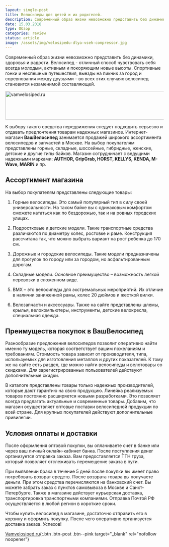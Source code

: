 ```yaml
---
layout: single-post
title: Велосипеды для детей и их родителей.
description: Современный образ жизни невозможно представить без динамики, здоровья и радости. Велосипед - отличный способ чувствовать себя всегда молодым, активным и покоряющим новые высоты.
date: 15.03.2018
type: Обзор
categories: review
status: article
image: /assets/img/velosipedu-dlya-vseh-compressor.jpg
---
```


<div class="post-block">

Современный образ жизни невозможно представить без динамики, здоровья и радости. Велосипед - отличный способ чувствовать себя всегда молодым, активным и покоряющим новые высоты. Спортивные гонки и неспешные путешествия, выезды на пикник за город и соревнования между друзьями – во всех этих случаях велосипед становится незаменимой составляющей.

<!-- admitad.banner: 5xjkb39s32baaff9d7dd8148c2f462 vamvelosiped.ru -->
<a class="ad-h" target="_blank" rel="nofollow" href="https://ad.admitad.com/g/5xjkb39s32baaff9d7dd8148c2f462/?i=4"><img width="728" height="90" border="0" src="https://ad.admitad.com/b/5xjkb39s32baaff9d7dd8148c2f462/" alt="vamvelosiped.ru"/></a>
<!-- /admitad.banner -->

К выбору такого средства передвижения следует подходить серьезно и отдавать предпочтения товарам надежных магазинов. Интернет-магазин **ВашВелосипед** занимается продажей широкого ассортимента велосипедов и запчастей в Москве. На выбор покупателям представлены горные, складные, шоссейные, гибридные, женские, детские и другие типы байков. Магазин сотрудничает с ведущими надежными марками: **AUTHOR, GripGrab, HORST, KELLYS, KENDA, M-Wave, MARIN** и пр.

## Ассортимент магазина

На выбор покупателям представлены следующие товары:

1. Горные велосипеды. Это самый популярный тип в силу своей универсальности. На таком байке вы с одинаковым комфортом сможете кататься как по бездорожью, так и на ровных городских улицах.

2. Подростковые и детские модели. Такие транспортные средства различаются по диаметру колес, ростовке и раме. Конструкция рассчитана так, что можно выбрать вариант на рост ребенка до 170 см.

3. Дорожные и городские велосипеды. Такие модели предназначены для прогулок по городу или за городом, но асфальтированным дорогам.

4. Складные модели. Основное преимущество – возможность легкой перевозки в сложенном виде.

5. ВМХ – это велосипеды для экстремальных мероприятий. Их отличие в наличии заниженной рамы, колес 20 дюймов и жесткой вилки.

6. Велозапчасти и аксессуары. Также на сайте представлены шлемы, крылья, велокомпьютеры, инструменты, детские велокресла, специальная одежда.

## Преимущества покупок в **ВашВелосипед**

Разнообразие предложения велосипедов позволит оперативно найти именно ту модель, которая соответствует вашим пожеланиям и требованиям. Стоимость товара зависит от производителя, типа, используемых для изготовления металлов и других показателей.  К тому же на сайте есть раздел, где можно найти велосипеды и велотовары со скидками. Для зарегистрированных пользователей действуют дополнительные скидки.

В каталоге представлены товары только надежных производителей, которые дают гарантию на свою продукцию. Линейка реализуемых товаров постоянно расширяется новыми разработками. Это позволяет всегда предлагать актуальные и современные товары. Добавим, что магазин осуществляет оптовые поставки велосипедной продукции по всей стране. Для крупных покупателей действуют дополнительные привилегии.

## Условия оплаты и доставки

После оформления оптовой покупки, вы оплачиваете счет в банке или через ваш личный онлайн-кабинет банка. После поступления денег организуется отправка заказа. Вам предоставляется ТТН груза, который позволяет отслеживать перемещение заказа в пути.

При выявлении брака в течение 5 дней после покупки вы имеет право потребовать возврат средств. После возврата товара вы получаете деньги. При этом средства перечисляются на банковский счет.
Вы можете забрать заказ с пунктов самовывоза в Москве и Санкт-Петербурге. Также в магазине действует курьерская доставка, транспортировка транспортными компаниями. Отправка Почтой РФ осуществляется в любой регион в короткие сроки.

Чтобы купить велосипед в магазине, достаточно отправить его в корзину и оформить покупку. После чего оперативно организуется доставка заказа. Успехов!

[Vamvelosiped.ru](https://ad.admitad.com/g/0eayrbpvrkbaaff9d7dd8148c2f462/){:.btn .btn-post .btn--pink target="_blank" rel="nofollow noopener"}

</div><!-- /.post-block -->
